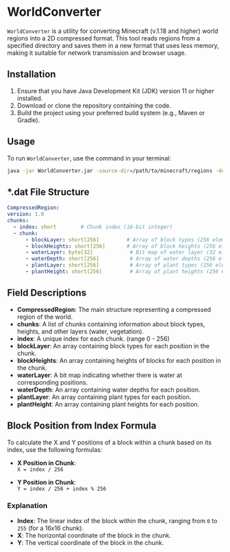 # WorldConverter
`WorldConverter` is a utility for converting Minecraft (v.1.18 and higher) world regions into a 2D compressed format. This tool reads regions from a specified directory and saves them in a new format that uses less memory, making it suitable for network transmission and browser usage.

## Installation
1. Ensure that you have Java Development Kit (JDK) version 11 or higher installed.
2. Download or clone the repository containing the code.
3. Build the project using your preferred build system (e.g., Maven or Gradle).

## Usage
To run `WorldConverter`, use the command in your terminal:

```bash
java -jar WorldConverter.jar -source-dir=/path/to/minecraft/regions -destination-dir=/path/to/output/regions
```

## *.dat File Structure
```yaml
CompressedRegion:
version: 1.0
chunks:
  - index: short        # Chunk index (16-bit integer)
  - chunk:
      - blockLayer: short[256]         # Array of block types (256 elements, 16-bit integers)
      - blockHeights: short[256]       # Array of block heights (256 elements, 16-bit integers)
      - waterLayer: byte[32]            # Bit map of water layer (32 elements, 8-bit integers)
      - waterDepth: short[256]          # Array of water depths (256 elements, 16-bit integers)
      - plantLayer: short[256]          # Array of plant types (256 elements, 16-bit integers)
      - plantHeight: short[256]         # Array of plant heights (256 elements, 16-bit integers)
```

## Field Descriptions
- **CompressedRegion**: The main structure representing a compressed region of the world.
- **chunks**: A list of chunks containing information about block types, heights, and other layers (water, vegetation).
- **index**: A unique index for each chunk. (range 0 - 256)
- **blockLayer**: An array containing block types for each position in the chunk.
- **blockHeights**: An array containing heights of blocks for each position in the chunk.
- **waterLayer**: A bit map indicating whether there is water at corresponding positions.
- **waterDepth**: An array containing water depths for each position.
- **plantLayer**: An array containing plant types for each position.
- **plantHeight**: An array containing plant heights for each position.

## Block Position from Index Formula
To calculate the X and Y positions of a block within a chunk based on its index, use the following formulas:

- **X Position in Chunk**:  
  `X = index / 256`

- **Y Position in Chunk**:  
  `Y = index / 256 + index % 256`

### Explanation
- **Index**: The linear index of the block within the chunk, ranging from `0` to `255` (for a 16x16 chunk).
- **X**: The horizontal coordinate of the block in the chunk.
- **Y**: The vertical coordinate of the block in the chunk.

